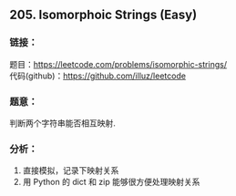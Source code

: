 ## 205. Isomorphoic Strings (Easy)

### **链接**：
题目：https://leetcode.com/problems/isomorphic-strings/  
代码(github)：https://github.com/illuz/leetcode

### **题意**：

判断两个字符串能否相互映射.

### **分析**：

1. 直接模拟，记录下映射关系
2. 用 Python 的 dict 和 zip 能够很方便处理映射关系

